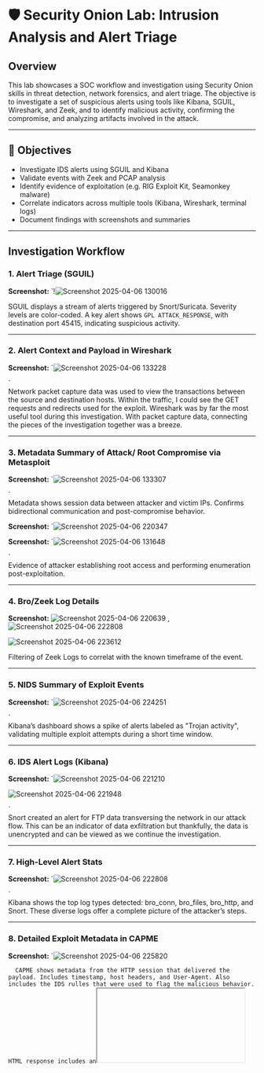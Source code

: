 # 🛡️ Security Onion Lab: Intrusion Analysis and Alert Triage

## Overview
This lab showcases a SOC workflow and investigation using Security Onion skills in threat detection, network forensics, and alert triage. The objective is to investigate a set of suspicious alerts using tools like Kibana, SGUIL, Wireshark, and Zeek, and to identify malicious activity, confirming the compromise, and analyzing artifacts involved in the attack.

---

## 🎯 Objectives

- Investigate IDS alerts using SGUIL and Kibana
- Validate events with Zeek and PCAP analysis
- Identify evidence of exploitation (e.g. RIG Exploit Kit, Seamonkey malware)
- Correlate indicators across multiple tools (Kibana, Wireshark, terminal logs)
- Document findings with screenshots and summaries

---

## Investigation Workflow

### 1. Alert Triage (SGUIL)

**Screenshot:** `!![Screenshot 2025-04-06 130016](https://github.com/user-attachments/assets/97c66b09-66d3-4145-a009-eef1ac20f126)

SGUIL displays a stream of alerts triggered by Snort/Suricata. Severity levels are color-coded. A key alert shows `GPL ATTACK_RESPONSE`, with destination port 45415, indicating suspicious activity.

---

### 2. Alert Context and Payload in Wireshark

**Screenshot:** `![Screenshot 2025-04-06 133228](https://github.com/user-attachments/assets/c5f49c75-23db-4f8d-8db8-4856134dcde4)

`  
Network packet capture data was used to view the transactions between the source and destination hosts. Within the traffic, I could see the GET requests and redirects used for the exploit. Wireshark was by far the most useful tool during this investigation. With packet capture data, connecting the pieces of the investigation together was a breeze. 

---

### 3. Metadata Summary of Attack/ Root Compromise via Metasploit

**Screenshot:** `![Screenshot 2025-04-06 133307](https://github.com/user-attachments/assets/e05c5573-db2f-4020-b7ac-f37fc1800bbe)

`  
Metadata shows session data between attacker and victim IPs. Confirms bidirectional communication and post-compromise behavior.

**Screenshot:** `![Screenshot 2025-04-06 220347](https://github.com/user-attachments/assets/86e7b2b4-4584-4b16-8649-54d3f9e9fcda)

**Screenshot:** `![Screenshot 2025-04-06 131648](https://github.com/user-attachments/assets/e8654130-7575-4e5f-846e-9bf92eb54a71)

`  
Evidence of attacker establishing root access and performing enumeration post-exploitation. 

---

### 4. Bro/Zeek Log Details

**Screenshot:** ![Screenshot 2025-04-06 220639](https://github.com/user-attachments/assets/e2d29c9b-c8a7-42dd-a708-c9e178ad3d2f) , ![Screenshot 2025-04-06 222808](https://github.com/user-attachments/assets/45fac11c-169f-41fe-ba73-59f5a400f2a5)

![Screenshot 2025-04-06 223612](https://github.com/user-attachments/assets/60cb7e85-7301-4025-969e-ba461d207c43)


Filtering of Zeek Logs to correlat with the known timeframe of the event.

---

### 5. NIDS Summary of Exploit Events

**Screenshot:** `![Screenshot 2025-04-06 224251](https://github.com/user-attachments/assets/055619c1-0248-4e51-9db8-2f648c050728)

`  
Kibana’s dashboard shows a spike of alerts labeled as "Trojan activity", validating multiple exploit attempts during a short time window.

---

### 6. IDS Alert Logs (Kibana)

**Screenshot:** `![Screenshot 2025-04-06 221210](https://github.com/user-attachments/assets/fc9679ce-547a-4f4d-9900-79e58b59a5c6)

![Screenshot 2025-04-06 221948](https://github.com/user-attachments/assets/831248dc-17cd-413c-8d6c-656fdf925228)

`  
Snort created an alert for FTP data transversing the network in our attack flow. This can be an indicator of data exfiltration but thankfully, the data is unencrypted and can be viewed as we continue the investigation. 


---

### 7. High-Level Alert Stats

**Screenshot:** `![Screenshot 2025-04-06 222808](https://github.com/user-attachments/assets/c02fec55-b330-47f4-804f-bc1ce3c935cb)

`  
Kibana shows the top log types detected: bro_conn, bro_files, bro_http, and Snort. These diverse logs offer a complete picture of the attacker’s steps.

---

### 8. Detailed Exploit Metadata in CAPME

**Screenshot:** `![Screenshot 2025-04-06 225820](https://github.com/user-attachments/assets/59e9d1b5-4c1c-4d83-afc4-39ad09e00b48)

`  
CAPME shows metadata from the HTTP session that delivered the payload. Includes timestamp, host headers, and User-Agent. Also includes the IDS rulles that were used to flag the malicious behavior. HTML response includes an `<iframe>` redirect, often used in drive-by download attacks. The code points to a secondary site hosting exploit code. JavaScript uses dynamic document writing to obfuscate payload loading. These scripts often bypass basic detection.

### 9. File Hash Verification

**Screenshot:** `![Screenshot 2025-04-06 234640](https://github.com/user-attachments/assets/d230bde4-9b83-4637-8d73-cf11677e7f33)

`  
The SHA1 hash of the suspicious file is calculated. This can be submitted to VirusTotal or MITRE ATT&CK for correlation.

---

## Summary

In this lab, we followed the full SOC investigation lifecycle—from initial alert detection to packet inspection and malware analysis. The attacker used a **RIG Exploit Kit payload** via an iframe, achieved remote code execution, and exfiltrated a file via FTP. Each tool within Security Onion (SGUIL, Zeek, Kibana, Wireshark) played a key role in validating and contextualizing the event.


---

## Tools Used

- Security Onion
- Snort / Suricata
- Zeek (Bro)
- Kibana
- Wireshark
- Sguil
- capME


